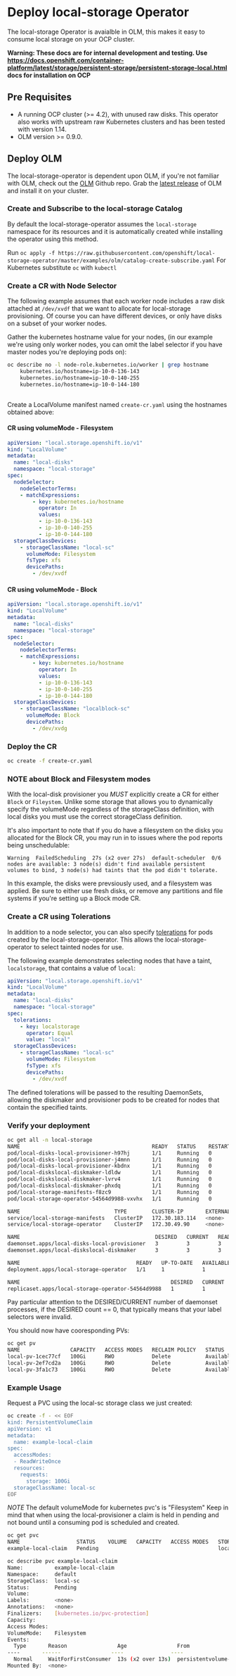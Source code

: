 # Deploy local-storage Operator

The local-storage Operator is avaialble in OLM, this makes it easy to consume local storage on your OCP cluster.

**Warning: These docs are for internal development and testing. Use https://docs.openshift.com/container-platform/latest/storage/persistent-storage/persistent-storage-local.html docs for installation on OCP**

## Pre Requisites

* A running OCP cluster (>= 4.2), with unused raw disks.  This operator also works with upstream raw Kubernetes clusters
  and has been tested with version 1.14.
* OLM version >= 0.9.0.

## Deploy OLM

The local-storage-operator is dependent upon OLM, if you're not familiar with OLM, check out the [OLM](https://github.com/operator-framework/operator-lifecycle-manager)
Github repo.  Grab the [latest release](https://github.com/operator-framework/operator-lifecycle-manager/releases) of OLM and install it on your cluster. 

### Create and Subscribe to the local-storage Catalog

By default the local-storage-operator assumes the `local-storage` namespace for its resources and it is automatically created while installing
the operator using this method.


Run
`oc apply -f https://raw.githubusercontent.com/openshift/local-storage-operator/master/examples/olm/catalog-create-subscribe.yaml`
For Kubernetes substitute `oc` with `kubectl`

### Create a CR with Node Selector

The following example assumes that each worker node includes a raw disk attached at ``/dev/xvdf`` that we want to allocate for local-storage provisioning.  Of course you can have different devices, or only have disks on a subset of your worker nodes.

Gather the kubernetes hostname value for your nodes, (in our example we're using only worker nodes, you can omit the label selector if you have master nodes you're deploying pods on):

```bash
oc describe no -l node-role.kubernetes.io/worker | grep hostname
	kubernetes.io/hostname=ip-10-0-136-143
	kubernetes.io/hostname=ip-10-0-140-255
	kubernetes.io/hostname=ip-10-0-144-180
	
```

Create a LocalVolume manifest named ``create-cr.yaml`` using the hostnames obtained above:

#### CR using volumeMode - Filesystem

```yaml
apiVersion: "local.storage.openshift.io/v1"
kind: "LocalVolume"
metadata:
  name: "local-disks"
  namespace: "local-storage"
spec:
  nodeSelector:
    nodeSelectorTerms:
    - matchExpressions:
        - key: kubernetes.io/hostname
          operator: In
          values:
          - ip-10-0-136-143
          - ip-10-0-140-255
          - ip-10-0-144-180
  storageClassDevices:
    - storageClassName: "local-sc"
      volumeMode: Filesystem
      fsType: xfs
      devicePaths:
        - /dev/xvdf
```

#### CR using volumeMode - Block

```yaml
apiVersion: "local.storage.openshift.io/v1"
kind: "LocalVolume"
metadata:
  name: "local-disks"
  namespace: "local-storage"
spec:
  nodeSelector:
    nodeSelectorTerms:
    - matchExpressions:
        - key: kubernetes.io/hostname
          operator: In
          values:
          - ip-10-0-136-143
          - ip-10-0-140-255
          - ip-10-0-144-180
  storageClassDevices:
    - storageClassName: "localblock-sc"
      volumeMode: Block 
      devicePaths:
        - /dev/xvdg
```

### Deploy the CR

```bash
oc create -f create-cr.yaml
```

### NOTE about Block and Filesystem modes

With the local-disk provisioner you *MUST* explicitly create a CR for either `Block` or `Fileystem`. 
Unlike some storage that allows you to dynamically specify the volumeMode regardless of the 
storageClass definition, with local disks you must use the correct storageClass definition.

It's also important to note that if you do have a filesystem on the disks you allocated for
the Block CR, you may run in to issues where the pod reports being unschedulable:

``Warning  FailedScheduling  27s (x2 over 27s)  default-scheduler  0/6 nodes are available: 3 node(s) didn't find available persistent volumes to bind, 3 node(s) had taints that the pod didn't tolerate.``

In this example, the disks were prevsiously used, and a filesystem was applied.  Be sure to either use fresh disks, or remove any partitions and file systems if you're setting up a Block mode CR.

### Create a CR using Tolerations

In addition to a node selector, you can also specify [tolerations](https://docs.openshift.com/container-platform/latest/nodes/scheduling/nodes-scheduler-taints-tolerations.html) 
for pods created by the local-storage-operator. This allows the local-storage-operator to select
tainted nodes for use.

The following example demonstrates selecting nodes that have a taint, `localstorage`, 
that contains a value of `local`:

```yaml
apiVersion: "local.storage.openshift.io/v1"
kind: "LocalVolume"
metadata:
  name: "local-disks"
  namespace: "local-storage"
spec:
  tolerations:
    - key: localstorage
      operator: Equal
      value: "local"
  storageClassDevices:
    - storageClassName: "local-sc"
      volumeMode: Filesystem
      fsType: xfs
      devicePaths:
        - /dev/xvdf
```

The defined tolerations will be passed to the resulting DaemonSets, allowing the diskmaker and provisioner pods to be created for nodes that contain the specified taints.

### Verify your deployment

```bash
oc get all -n local-storage
NAME                                          READY   STATUS    RESTARTS   AGE
pod/local-disks-local-provisioner-h97hj       1/1     Running   0          46m
pod/local-disks-local-provisioner-j4mnn       1/1     Running   0          46m
pod/local-disks-local-provisioner-kbdnx       1/1     Running   0          46m
pod/local-diskslocal-diskmaker-ldldw          1/1     Running   0          46m
pod/local-diskslocal-diskmaker-lvrv4          1/1     Running   0          46m
pod/local-diskslocal-diskmaker-phxdq          1/1     Running   0          46m
pod/local-storage-manifests-f8zc9             1/1     Running   0          48m
pod/local-storage-operator-54564d9988-vxvhx   1/1     Running   0          47m

NAME                              TYPE        CLUSTER-IP       EXTERNAL-IP   PORT(S)     AGE
service/local-storage-manifests   ClusterIP   172.30.183.114   <none>        50051/TCP   48m
service/local-storage-operator    ClusterIP   172.30.49.90     <none>        60000/TCP   47m

NAME                                           DESIRED   CURRENT   READY   UP-TO-DATE   AVAILABLE   NODE SELECTOR   AGE
daemonset.apps/local-disks-local-provisioner   3         3         3       3            3           <none>          46m
daemonset.apps/local-diskslocal-diskmaker      3         3         3       3            3           <none>          46m

NAME                                     READY   UP-TO-DATE   AVAILABLE   AGE
deployment.apps/local-storage-operator   1/1     1            1           47m

NAME                                                DESIRED   CURRENT   READY   AGE
replicaset.apps/local-storage-operator-54564d9988   1         1         1       47m
```

Pay particular attention to the DESIRED/CURRENT number of daemonset processes, if the DESIRED count == 0, that typically means that your label selectors were invalid.

You should now have cooresponding PVs:

```bash
oc get pv
NAME                CAPACITY   ACCESS MODES   RECLAIM POLICY   STATUS      CLAIM   STORAGECLASS   REASON   AGE
local-pv-1cec77cf   100Gi      RWO            Delete           Available           local-sc                88m
local-pv-2ef7cd2a   100Gi      RWO            Delete           Available           local-sc                82m
local-pv-3fa1c73    100Gi      RWO            Delete           Available           local-sc                48m
```

### Example Usage

Request a PVC using the local-sc storage class we just created:

```bash
oc create -f - << EOF
kind: PersistentVolumeClaim
apiVersion: v1
metadata:
  name: example-local-claim
spec:
  accessModes:
  - ReadWriteOnce
  resources:
    requests:
      storage: 100Gi 
  storageClassName: local-sc
EOF
```

*NOTE* The default volumeMode for kubernetes pvc's is "Filesystem"
Keep in mind that when using the local-provisioner a claim is held in pending and not bound until a consuming pod is scheduled and created.

```bash
oc get pvc
NAME                  STATUS    VOLUME   CAPACITY   ACCESS MODES   STORAGECLASS   AGE
example-local-claim   Pending                                      local-sc       2s
```
```bash
oc describe pvc example-local-claim
Name:          example-local-claim
Namespace:     default
StorageClass:  local-sc
Status:        Pending
Volume:        
Labels:        <none>
Annotations:   <none>
Finalizers:    [kubernetes.io/pvc-protection]
Capacity:      
Access Modes:  
VolumeMode:    Filesystem
Events:
  Type       Reason                Age                From                         Message
----       ------                ----               ----                         -------
  Normal     WaitForFirstConsumer  13s (x2 over 13s)  persistentvolume-controller  waiting for first consumer to be created before binding
Mounted By:  <none>
```
